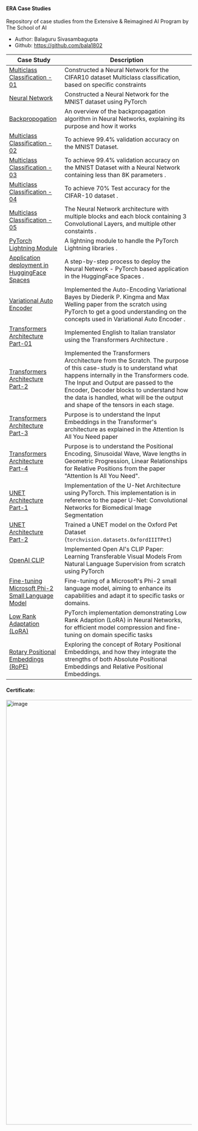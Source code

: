 #### ERA Case Studies
Repository of case studies from the Extensive &amp; Reimagined AI Program by The School of AI

- Author: Balaguru Sivasambagupta
- Github: https://github.com/bala1802

| Case Study | Description |
|------------|-------------|
| [Multiclass Classification - 01](https://github.com/bala1802/ERA/tree/main/Session-9) | Constructed a Neural Network for the CIFAR10 dataset Multiclass classification, based on specific constraints |
| [Neural Network](https://github.com/bala1802/ERA/tree/main/Session-5) | Constructed a Neural Network for the MNIST dataset using PyTorch |
| [Backpropogation](https://github.com/bala1802/ERA/tree/main/Session-6/Part-1) | An overview of the backpropagation algorithm in Neural Networks, explaining its purpose and how it works |
| [Multiclass Classification - 02](https://github.com/bala1802/ERA/tree/main/Session-6/Part-2) | To achieve 99.4% validation accuracy on the MNIST Dataset. |
| [Multiclass Classification - 03](https://github.com/bala1802/ERA/tree/main/Session-7) | To achieve 99.4% validation accuracy on the MNIST Dataset with a Neural Network containing less than 8K parameters . |
| [Multiclass Classification - 04](https://github.com/bala1802/ERA/tree/main/Session-8) | To achieve 70% Test accuracy for the CIFAR-10 dataset  . |
| [Multiclass Classification - 05](https://github.com/bala1802/ERA/tree/main/Session-9) | The Neural Network architecture with multiple blocks and each block containing 3 Convolutional Layers, and multiple other constaints  . |
| [PyTorch Lightning Module](https://github.com/bala1802/lightning_module) | A lightning module to handle the PyTorch Lightning libraries  . |
| [Application deployment in HuggingFace Spaces](https://github.com/bala1802/ERA-Session-12) | A step-by-step process to deploy the Neural Network - PyTorch based application in the HuggingFace Spaces  . |
| [Variational Auto Encoder](https://github.com/bala1802/Variational_Auto_Encoder) | Implemented the Auto-Encoding Variational Bayes by Diederik P. Kingma and Max Welling paper from the scratch using PyTorch to get a good understanding on the concepts used in Variational Auto Encoder  . |
| [Transformers Architecture Part-01](https://github.com/bala1802/ERA-Session-15) | Implemented English to Italian translator using the Transformers Architecture  . |
| [Transformers Architecture Part-2](https://github.com/bala1802/Neural-Networks-and-Deep-Learning/blob/master/Transformers/Experiment01/README.md) | Implemented the Transformers Arcchitecture from the Scratch. The purpose of this case-study is to understand what happens internally in the Transformers code. The Input and Output are passed to the Encoder, Decoder blocks to understand how the data is handled, what will be the output and shape of the tensors in each stage. |
| [Transformers Architecture Part-3](https://github.com/bala1802/Neural-Networks-and-Deep-Learning/blob/master/Transformers/Experiment02/Understanding%20Input%20Embedding%20Layer.ipynb) | Purpose is to understand the Input Embeddings in the Transformer's architecture as explained in the Attention Is All You Need paper |
| [Transformers Architecture Part-4](https://github.com/bala1802/Neural-Networks-and-Deep-Learning/blob/master/Transformers/Experiment02/Understanding%20Positional%20Encoding%20Layer.ipynb) | Purpose is to understand the Positional Encoding, Sinusoidal Wave, Wave lengths in Geometric Progression, Linear Relationships for Relative Positions from the paper "Attention Is All You Need".  |
| [UNET Architecture Part-1](https://github.com/bala1802/UNET) | Implementation of the U-Net Architecture using PyTorch. This implementation is in reference to the paper U-Net: Convolutional Networks for Biomedical Image Segmentation   |
| [UNET Architecture Part-2](https://github.com/bala1802/UNET_OxfordPetData) | Trained a UNET model on the Oxford Pet Dataset (`torchvision.datasets.OxfordIIITPet`) |
| [OpenAI CLIP](https://github.com/bala1802/OpenAI_CLIP/tree/main) | Implemented Open AI's CLIP Paper: Learning Transferable Visual Models From Natural Language Supervision from scratch using PyTorch   |
| [Fine-tuning Microsoft Phi-2 Small Language Model](https://github.com/bala1802/Phi2) | Fine-tuning of a Microsoft's Phi-2 small language model, aiming to enhance its capabilities and adapt it to specific tasks or domains.   |
| [Low Rank Adaptation (LoRA)](https://github.com/bala1802/LoRA) | PyTorch implementation demonstrating Low Rank Adaption (LoRA) in Neural Networks, for efficient model compression and fine-tuning on domain specific tasks   |
| [Rotary Positional Embeddings (RoPE)](https://github.com/bala1802/RoPE) | Exploring the concept of Rotary Positional Embeddings, and how they integrate the strengths of both Absolute Positional Embeddings and Relative Positional Embeddings.   |

#### Certificate:

<img width="1149" alt="image" src="https://github.com/user-attachments/assets/20707e40-66bf-4ba8-b6a7-ea8596a44cb8">

